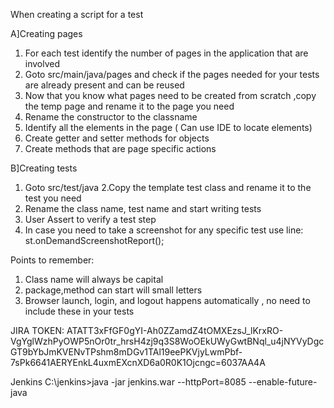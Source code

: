 When creating a script for a test

A]Creating pages
1. For each test identify the number of pages in the application that are involved
2. Goto src/main/java/pages and check if the pages needed for your tests are already present and can be reused
3. Now that you know what pages need to be created from scratch ,copy the temp page and rename it to the page you need
4. Rename the constructor to the classname
5. Identify all the elements in the page ( Can use IDE to locate elements)
6. Create getter and setter methods for objects
7. Create methods that are page specific actions

B]Creating tests
1. Goto src/test/java
2.Copy the template test class and rename it to the test you need
3. Rename the class name, test name and start writing tests
4. User Assert to verify a test step
5. In case you need to take a screenshot for any specific test use line:
st.onDemandScreenshotReport();

Points to remember:
1. Class name will always be capital
2. package,method can start will small letters
3. Browser launch, login, and logout happens automatically , no need to include these in your tests


JIRA TOKEN:
ATATT3xFfGF0gYI-Ah0ZZamdZ4tOMXEzsJ_lKrxRO-VgYglWzhPyOWP5nOr0tr_hrsH4zj9q3S8WoOEkUWyGwtBNql_u4jNYVyDgcGT9bYbJmKVENvTPshm8mDGv1TAl19eePKVjyLwmPbf-7sPk6641AERYEnkL4uxmEXcnXD6a0R0K1Ojcngc=6037AA4A

Jenkins
C:\jenkins>java -jar jenkins.war --httpPort=8085 --enable-future-java